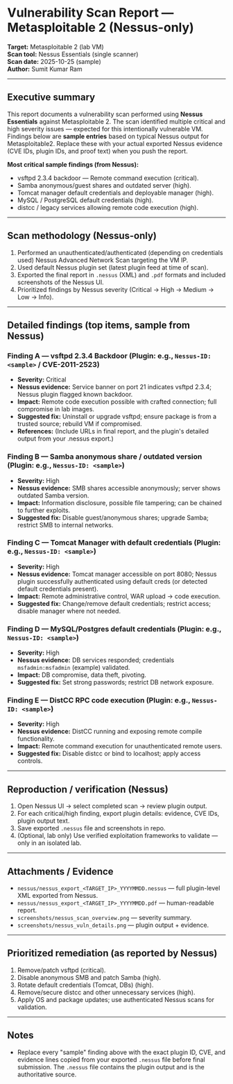# Vulnerability Scan Report — Metasploitable 2 (Nessus-only)
**Target:** Metasploitable 2 (lab VM)  
**Scan tool:** Nessus Essentials (single scanner)  
**Scan date:** 2025-10-25 (sample)  
**Author:** Sumit Kumar Ram

---

## Executive summary
This report documents a vulnerability scan performed using **Nessus Essentials** against Metasploitable 2. The scan identified multiple critical and high severity issues — expected for this intentionally vulnerable VM. Findings below are **sample entries** based on typical Nessus output for Metasploitable2. Replace these with your actual exported Nessus evidence (CVE IDs, plugin IDs, and proof text) when you push the report.

**Most critical sample findings (from Nessus):**
- vsftpd 2.3.4 backdoor — Remote command execution (critical).  
- Samba anonymous/guest shares and outdated server (high).  
- Tomcat manager default credentials and deployable manager (high).  
- MySQL / PostgreSQL default credentials (high).  
- distcc / legacy services allowing remote code execution (high).

---

## Scan methodology (Nessus-only)
1. Performed an unauthenticated/authenticated (depending on credentials used) Nessus Advanced Network Scan targeting the VM IP.  
2. Used default Nessus plugin set (latest plugin feed at time of scan).  
3. Exported the final report in `.nessus` (XML) and `.pdf` formats and included screenshots of the Nessus UI.  
4. Prioritized findings by Nessus severity (Critical → High → Medium → Low → Info).

---

## Detailed findings (top items, sample from Nessus)

### Finding A — vsftpd 2.3.4 Backdoor (Plugin: e.g., `Nessus-ID: <sample>` / CVE-2011-2523)
- **Severity:** Critical  
- **Nessus evidence:** Service banner on port 21 indicates vsftpd 2.3.4; Nessus plugin flagged known backdoor.  
- **Impact:** Remote code execution possible with crafted connection; full compromise in lab images.  
- **Suggested fix:** Uninstall or upgrade vsftpd; ensure package is from a trusted source; rebuild VM if compromised.  
- **References:** (Include URLs in final report, and the plugin's detailed output from your .nessus export.)

### Finding B — Samba anonymous share / outdated version (Plugin: e.g., `Nessus-ID: <sample>`)
- **Severity:** High  
- **Nessus evidence:** SMB shares accessible anonymously; server shows outdated Samba version.  
- **Impact:** Information disclosure, possible file tampering; can be chained to further exploits.  
- **Suggested fix:** Disable guest/anonymous shares; upgrade Samba; restrict SMB to internal networks.

### Finding C — Tomcat Manager with default credentials (Plugin: e.g., `Nessus-ID: <sample>`)
- **Severity:** High  
- **Nessus evidence:** Tomcat manager accessible on port 8080; Nessus plugin successfully authenticated using default creds (or detected default credentials present).  
- **Impact:** Remote administrative control, WAR upload → code execution.  
- **Suggested fix:** Change/remove default credentials; restrict access; disable manager where not needed.

### Finding D — MySQL/Postgres default credentials (Plugin: e.g., `Nessus-ID: <sample>`)
- **Severity:** High  
- **Nessus evidence:** DB services responded; credentials `msfadmin:msfadmin` (example) validated.  
- **Impact:** DB compromise, data theft, pivoting.  
- **Suggested fix:** Set strong passwords; restrict DB network exposure.

### Finding E — DistCC RPC code execution (Plugin: e.g., `Nessus-ID: <sample>`)
- **Severity:** High  
- **Nessus evidence:** DistCC running and exposing remote compile functionality.  
- **Impact:** Remote command execution for unauthenticated remote users.  
- **Suggested fix:** Disable distcc or bind to localhost; apply access controls.

---

## Reproduction / verification (Nessus)
1. Open Nessus UI → select completed scan → review plugin output.  
2. For each critical/high finding, export plugin details: evidence, CVE IDs, plugin output text.  
3. Save exported `.nessus` file and screenshots in repo.  
4. (Optional, lab only) Use verified exploitation frameworks to validate — only in an isolated lab.

---

## Attachments / Evidence
- `nessus/nessus_export_<TARGET_IP>_YYYYMMDD.nessus` — full plugin-level XML exported from Nessus.  
- `nessus/nessus_export_<TARGET_IP>_YYYYMMDD.pdf` — human-readable report.  
- `screenshots/nessus_scan_overview.png` — severity summary.  
- `screenshots/nessus_vuln_details.png` — plugin output + evidence.

---

## Prioritized remediation (as reported by Nessus)
1. Remove/patch vsftpd (critical).  
2. Disable anonymous SMB and patch Samba (high).  
3. Rotate default credentials (Tomcat, DBs) (high).  
4. Remove/secure distcc and other unnecessary services (high).  
5. Apply OS and package updates; use authenticated Nessus scans for validation.

---

## Notes
- Replace every "sample" finding above with the exact plugin ID, CVE, and evidence lines copied from your exported `.nessus` file before final submission. The `.nessus` file contains the plugin output and is the authoritative source.
